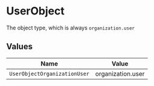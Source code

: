 # UserObject

The object type, which is always `organization.user`


## Values

| Name                         | Value                        |
| ---------------------------- | ---------------------------- |
| `UserObjectOrganizationUser` | organization.user            |